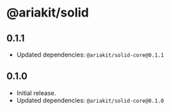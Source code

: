 # @ariakit/solid

## 0.1.1

- Updated dependencies: `@ariakit/solid-core@0.1.1`

## 0.1.0

- Initial release.
- Updated dependencies: `@ariakit/solid-core@0.1.0`
